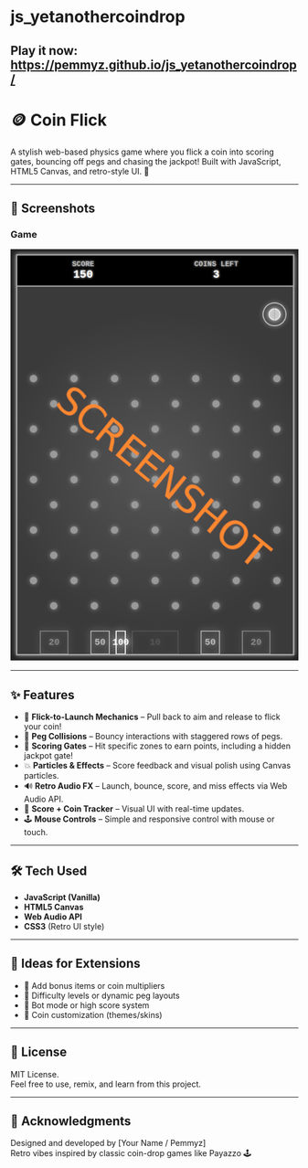 # js_yetanothercoindrop

## Play it now: https://pemmyz.github.io/js_yetanothercoindrop/


# 🪙 Coin Flick

A stylish web-based physics game where you flick a coin into scoring gates, bouncing off pegs and chasing the jackpot! Built with JavaScript, HTML5 Canvas, and retro-style UI. 🎯

---

## 📸 Screenshots

### Game
![Game 1](screenshots/game_1.png)  

---

## ✨ Features

- 🎯 **Flick-to-Launch Mechanics** – Pull back to aim and release to flick your coin!
- 🧲 **Peg Collisions** – Bouncy interactions with staggered rows of pegs.
- 🎰 **Scoring Gates** – Hit specific zones to earn points, including a hidden jackpot gate!
- 💥 **Particles & Effects** – Score feedback and visual polish using Canvas particles.
- 🔊 **Retro Audio FX** – Launch, bounce, score, and miss effects via Web Audio API.
- 🧮 **Score + Coin Tracker** – Visual UI with real-time updates.
- 🕹️ **Mouse Controls** – Simple and responsive control with mouse or touch.

---

## 🛠️ Tech Used

- **JavaScript (Vanilla)**
- **HTML5 Canvas**
- **Web Audio API**
- **CSS3** (Retro UI style)

---

## 🧠 Ideas for Extensions

- 🎁 Add bonus items or coin multipliers  
- 🔧 Difficulty levels or dynamic peg layouts  
- 🧍 Bot mode or high score system  
- 🎨 Coin customization (themes/skins)

---

## 📜 License

MIT License.  
Feel free to use, remix, and learn from this project.

---

## 🙌 Acknowledgments

Designed and developed by [Your Name / Pemmyz]  
Retro vibes inspired by classic coin-drop games like Payazzo 🕹️
